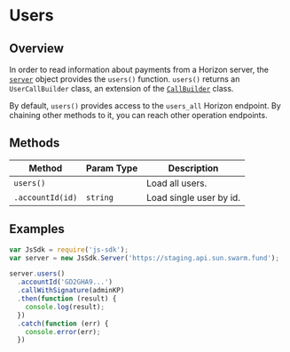 # Users

## Overview

In order to read information about payments from a Horizon server, the [`server`](./server.md) object provides the `users()` function. 
`users()` returns an `UserCallBuilder` class, an extension of the [`CallBuilder`](./call_builder.md) class.

By default, `users()` provides access to the `users_all` Horizon endpoint.  By chaining other methods to it, you can reach other operation endpoints.

## Methods

| Method           | Param Type | Description             |
| ---------------- | ---------- | ----------------------- |
| `users()`        |            | Load all users.         |
| `.accountId(id)` | `string`   | Load single user by id. |

## Examples

```js
var JsSdk = require('js-sdk');
var server = new JsSdk.Server('https://staging.api.sun.swarm.fund');

server.users()
  .accountId('GD2GHA9...')
  .callWithSignature(adminKP)
  .then(function (result) {
    console.log(result);
  })
  .catch(function (err) {
    console.error(err);
  })
```
